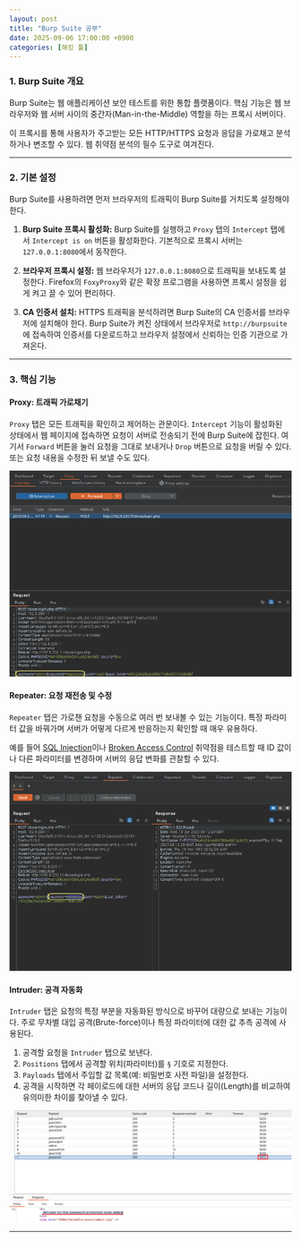 ```yaml
---
layout: post
title: "Burp Suite 공부"
date: 2025-09-06 17:00:00 +0900
categories: [해킹 툴]
---
```


### 1. Burp Suite 개요

Burp Suite는 웹 애플리케이션 보안 테스트를 위한 통합 플랫폼이다. 핵심 기능은 웹 브라우저와 웹 서버 사이의 중간자(Man-in-the-Middle) 역할을 하는 프록시 서버이다.

이 프록시를 통해 사용자가 주고받는 모든 HTTP/HTTPS 요청과 응답을 가로채고 분석하거나 변조할 수 있다. 웹 취약점 분석의 필수 도구로 여겨진다.

---

### 2. 기본 설정

Burp Suite를 사용하려면 먼저 브라우저의 트래픽이 Burp Suite를 거치도록 설정해야 한다.

1.  **Burp Suite 프록시 활성화:** Burp Suite를 실행하고 `Proxy` 탭의 `Intercept` 탭에서 `Intercept is on` 버튼을 활성화한다. 기본적으로 프록시 서버는 `127.0.0.1:8080`에서 동작한다.

2.  **브라우저 프록시 설정:** 웹 브라우저가 `127.0.0.1:8080`으로 트래픽을 보내도록 설정한다. Firefox의 `FoxyProxy`와 같은 확장 프로그램을 사용하면 프록시 설정을 쉽게 켜고 끌 수 있어 편리하다.

3.  **CA 인증서 설치:** HTTPS 트래픽을 분석하려면 Burp Suite의 CA 인증서를 브라우저에 설치해야 한다. Burp Suite가 켜진 상태에서 브라우저로 `http://burpsuite`에 접속하여 인증서를 다운로드하고 브라우저 설정에서 신뢰하는 인증 기관으로 가져온다.

---

### 3. 핵심 기능

#### **Proxy: 트래픽 가로채기**
`Proxy` 탭은 모든 트래픽을 확인하고 제어하는 관문이다. `Intercept` 기능이 활성화된 상태에서 웹 페이지에 접속하면 요청이 서버로 전송되기 전에 Burp Suite에 잡힌다. 여기서 `Forward` 버튼을 눌러 요청을 그대로 보내거나 `Drop` 버튼으로 요청을 버릴 수 있다. 또는 요청 내용을 수정한 뒤 보낼 수도 있다.

   ![BurpIntercept](/assets/images/Burp_1.png)

#### **Repeater: 요청 재전송 및 수정**
`Repeater` 탭은 가로챈 요청을 수동으로 여러 번 보내볼 수 있는 기능이다. 특정 파라미터 값을 바꿔가며 서버가 어떻게 다르게 반응하는지 확인할 때 매우 유용하다.

예를 들어 [SQL Injection](https://hamap0.github.io/projects/owasp-top-10/2025/08/27/A03_Injection.html)이나 [Broken Access Control](https://hamap0.github.io/projects/owasp-top-10/2025/08/25/A01_Broken-Access-Control.html) 취약점을 테스트할 때 ID 값이나 다른 파라미터를 변경하며 서버의 응답 변화를 관찰할 수 있다.

   ![BurpRepeater](/assets/images/Burp_2.png)

#### **Intruder: 공격 자동화**
`Intruder` 탭은 요청의 특정 부분을 자동화된 방식으로 바꾸어 대량으로 보내는 기능이다. 주로 무차별 대입 공격(Brute-force)이나 특정 파라미터에 대한 값 추측 공격에 사용된다.

1.  공격할 요청을 `Intruder` 탭으로 보낸다.
2.  `Positions` 탭에서 공격할 위치(파라미터)를 `§` 기호로 지정한다.
3.  `Payloads` 탭에서 주입할 값 목록(예: 비밀번호 사전 파일)을 설정한다.
4.  공격을 시작하면 각 페이로드에 대한 서버의 응답 코드나 길이(Length)를 비교하여 유의미한 차이를 찾아낼 수 있다.

   ![BurpIntruder](/assets/images/A04_P1-1.png)

<hr class="short-rule">
